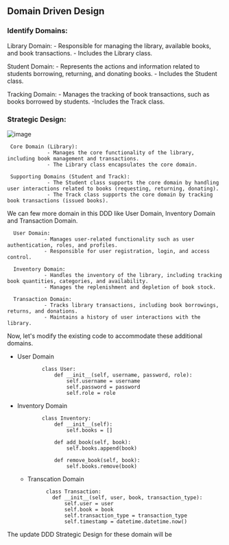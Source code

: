 ## Domain Driven Design 

### Identify Domains:

  Library Domain:
                 - Responsible for managing the library, available books, and book transactions.
                 - Includes the Library class.
  
  Student Domain:
                 - Represents the actions and information related to students borrowing, returning, and donating books.
                 - Includes the Student class.
                 
   Tracking Domain:
                 - Manages the tracking of book transactions, such as books borrowed by students.
                 -Includes the Track class.

### Strategic Design:
![image](https://github.com/Harshethabm9/Library-Management-System-project/assets/148848257/01883235-43d1-4094-b39f-cd9056d02962)

     Core Domain (Library):
                 - Manages the core functionality of the library, including book management and transactions.
                 - The Library class encapsulates the core domain.
                 
     Supporting Domains (Student and Track):
                 - The Student class supports the core domain by handling user interactions related to books (requesting, returning, donating).
                 - The Track class supports the core domain by tracking book transactions (issued books).

We can few more domain in this DDD like User Domain, Inventory Domain and Transaction Domain.

      User Domain:
                - Manages user-related functionality such as user authentication, roles, and profiles.
                - Responsible for user registration, login, and access control.

      Inventory Domain:
                - Handles the inventory of the library, including tracking book quantities, categories, and availability.
                - Manages the replenishment and depletion of book stock.

      Transaction Domain:
                - Tracks library transactions, including book borrowings, returns, and donations.
                - Maintains a history of user interactions with the library.

Now, let's modify the existing code to accommodate these additional domains. 
  
- User Domain
  
              class User:
                  def __init__(self, username, password, role):
                      self.username = username
                      self.password = password
                      self.role = role
- Inventory Domain
  
              class Inventory:
                  def __init__(self):
                      self.books = []
              
                  def add_book(self, book):
                      self.books.append(book)
              
                  def remove_book(self, book):
                      self.books.remove(book)

  - Transcation Domain
 
              class Transaction:
                def __init__(self, user, book, transaction_type):
                    self.user = user
                    self.book = book
                    self.transaction_type = transaction_type
                    self.timestamp = datetime.datetime.now()

The update DDD Strategic Design for these domain will be 







  

